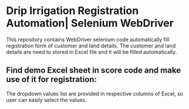 Drip Irrigation Registration Automation| Selenium WebDriver
=======

This repository contains WebDriver selenium code automatically fill registration form of customer and land details.
The customer and land details are need to stored in Excel file and it will be filled automatically.

## Find demo Excel sheet in score code and make use of it for registration:
The dropdown values list are provided in respective columns of Excel, so user can easily select the values. 
